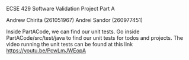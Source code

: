ECSE 429 Software Validation Project Part A

Andrew Chirita (261051967) Andrei Sandor (260977451)

Inside PartACode, we can find our unit tests. Go inside PartACode/src/test/java to find our unit tests for todos and projects. The video running the unit tests can be found at this link https://youtu.be/PcwLmJWEopA
